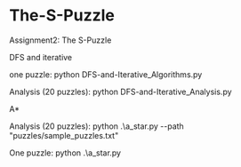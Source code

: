# The-S-Puzzle
Assignment2: The S-Puzzle

DFS and iterative 

one puzzle:
    python DFS-and-Iterative_Algorithms.py

Analysis (20 puzzles):
    python DFS-and-Iterative_Analysis.py

A*

Analysis (20 puzzles):
    python .\a_star.py --path "puzzles/sample_puzzles.txt"

One puzzle:
    python .\a_star.py

